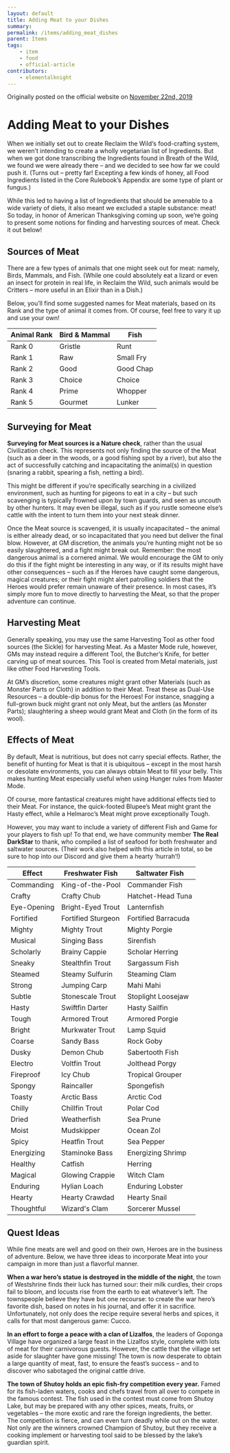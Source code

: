 ```yaml
---
layout: default
title: Adding Meat to your Dishes
summary:
permalink: /items/adding_meat_dishes
parent: Items
tags:
    - item
    - food
    - official-article
contributors:
    - elementalknight
---
```


Originally posted on the official website on [November 22nd, 2019](https://reclaimthewild.net/index.php/2019/11/22/adding-meat-to-your-dishes/)

# Adding Meat to your Dishes

When we initially set out to create Reclaim the Wild‘s food-crafting system, we weren’t intending to create a wholly vegetarian list of Ingredients. But when we got done transcribing the Ingredients found in Breath of the Wild, we found we were already there – and we decided to see how far we could push it. (Turns out – pretty far! Excepting a few kinds of honey, all Food Ingredients listed in the Core Rulebook’s Appendix are some type of plant or fungus.)

While this led to having a list of Ingredients that should be amenable to a wide variety of diets, it also meant we excluded a staple substance: meat! So today, in honor of American Thanksgiving coming up soon, we’re going to present some notions for finding and harvesting sources of meat. Check it out below!

## Sources of Meat

There are a few types of animals that one might seek out for meat: namely, Birds, Mammals, and Fish. (While one could absolutely eat a lizard or even an insect for protein in real life, in Reclaim the Wild, such animals would be Critters – more useful in an Elixir than in a Dish.)

Below, you’ll find some suggested names for Meat materials, based on its Rank and the type of animal it comes from. Of course, feel free to vary it up and use your own!

| Animal Rank | Bird & Mammal | Fish      |
|-------------|---------------|-----------|
| Rank 0      | Gristle       | Runt      |
| Rank 1      | Raw           | Small Fry |
| Rank 2      | Good          | Good Chap |
| Rank 3      | Choice        | Choice    |
| Rank 4      | Prime         | Whopper   |
| Rank 5      | Gourmet       | Lunker    |

## Surveying for Meat

**Surveying for Meat sources is a Nature check**, rather than the usual Civilization check. This represents not only finding the source of the Meat (such as a deer in the woods, or a good fishing spot by a river), but also the act of successfully catching and incapacitating the animal(s) in question (snaring a rabbit, spearing a fish, netting a bird).

This might be different if you’re specifically searching in a civilized environment, such as hunting for pigeons to eat in a city – but such scavenging is typically frowned upon by town guards, and seen as uncouth by other hunters. It may even be illegal, such as if you rustle someone else’s cattle with the intent to turn them into your next steak dinner.

Once the Meat source is scavenged, it is usually incapacitated – the animal is either already dead, or so incapacitated that you need but deliver the final blow. However, at GM discretion, the animals you’re hunting might not be so easily slaughtered, and a fight might break out. Remember: the most dangerous animal is a cornered animal. We would encourage the GM to only do this if the fight might be interesting in any way, or if its results might have other consequences – such as if the Heroes have caught some dangerous, magical creatures; or their fight might alert patrolling soldiers that the Heroes would prefer remain unaware of their presence. In most cases, it’s simply more fun to move directly to harvesting the Meat, so that the proper adventure can continue.

## Harvesting Meat

Generally speaking, you may use the same Harvesting Tool as other food sources (the Sickle) for harvesting Meat. As a Master Mode rule, however, GMs may instead require a different Tool, the Butcher’s Knife, for better carving up of meat sources. This Tool is created from Metal materials, just like other Food Harvesting Tools.

At GM’s discretion, some creatures might grant other Materials (such as Monster Parts or Cloth) in addition to their Meat. Treat these as Dual-Use Resources – a double-dip bonus for the Heroes! For instance, snagging a full-grown buck might grant not only Meat, but the antlers (as Monster Parts); slaughtering a sheep would grant Meat and Cloth (in the form of its wool). 

## Effects of Meat

By default, Meat is nutritious, but does not carry special effects. Rather, the benefit of hunting for Meat is that it is ubiquitous – except in the most harsh or desolate environments, you can always obtain Meat to fill your belly. This makes hunting Meat especially useful when using Hunger rules from Master Mode.

Of course, more fantastical creatures might have additional effects tied to their Meat. For instance, the quick-footed Blupee’s Meat might grant the Hasty effect, while a Helmaroc’s Meat might prove exceptionally Tough.

However, you may want to include a variety of different Fish and Game for your players to fish up! To that end, we have community member **The Real DarkStar** to thank, who compiled a list of seafood for both freshwater and saltwater sources. (Their work also helped with this article in total, so be sure to hop into our Discord and give them a hearty ‘hurrah’!)

| Effect      | Freshwater Fish    | Saltwater Fish      |
|-------------|--------------------|---------------------|
| Commanding  | King-of-the-Pool   | Commander Fish      |
| Crafty      | Crafty Chub        | Hatchet-Head Tuna   |
| Eye-Opening | Bright-Eyed Trout  | Lanternfish         |
| Fortified   | Fortified Sturgeon | Fortified Barracuda |
| Mighty      | Mighty Trout       | Mighty Porgie       |
| Musical     | Singing Bass       | Sirenfish           |
| Scholarly   | Brainy Cappie      | Scholar Herring     |
| Sneaky      | Stealthfin Trout   | Sargassum Fish      |
| Steamed     | Steamy Sulfurin    | Steaming Clam       |
| Strong      | Jumping Carp       | Mahi Mahi           |
| Subtle      | Stonescale Trout   | Stoplight Loosejaw  |
| Hasty       | Swiftfin Darter    | Hasty Sailfin       |
| Tough       | Armored Trout      | Armored Porgie      |
| Bright      | Murkwater Trout    | Lamp Squid          |
| Coarse      | Sandy Bass         | Rock Goby           |
| Dusky       | Demon Chub         | Sabertooth Fish     |
| Electro     | Voltfin Trout      | Jolthead Porgy      |
| Fireproof   | Icy Chub           | Tropical Grouper    |
| Spongy      | Raincaller         | Spongefish          |
| Toasty      | Arctic Bass        | Arctic Cod          |
| Chilly      | Chillfin Trout     | Polar Cod           |
| Dried       | Weatherfish        | Sea Prune           |
| Moist       | Mudskipper         | Ocean Zol           |
| Spicy       | Heatfin Trout      | Sea Pepper          |
| Energizing  | Staminoke Bass     | Energizing Shrimp   |
| Healthy     | Catfish            | Herring             |
| Magical     | Glowing Crappie    | Witch Clam          |
| Enduring    | Hylian Loach       | Enduring Lobster    |
| Hearty      | Hearty Crawdad     | Hearty Snail        |
| Thoughtful  | Wizard's Clam      | Sorcerer Mussel     |

## Quest Ideas

While fine meats are well and good on their own, Heroes are in the business of adventure. Below, we have three ideas to incorporate Meat into your campaign in more than just a flavorful manner.

**When a war hero’s statue is destroyed in the middle of the night**, the town of Westshrine finds their luck has turned sour: their milk curdles, their crops fail to bloom, and locusts rise from the earth to eat whatever’s left. The townspeople believe they have but one recourse: to create the war hero’s favorite dish, based on notes in his journal, and offer it in sacrifice. Unfortunately, not only does the recipe require several herbs and spices, it calls for that most dangerous game: Cucco.

**In an effort to forge a peace with a clan of Lizalfos**, the leaders of Goponga Village have organized a large feast in the Lizalfos style, complete with lots of meat for their carnivorous guests. However, the cattle that the village set aside for slaughter have gone missing! The town is now desperate to obtain a large quantity of meat, fast, to ensure the feast’s success – and to discover who sabotaged the original cattle drive.

**The town of Shutoy holds an epic fish-fry competition every year.** Famed for its fish-laden waters, cooks and chefs travel from all over to compete in the famous contest. The fish used in the contest must come from Shutoy Lake, but may be prepared with any other spices, meats, fruits, or vegetables – the more exotic and rare the foreign ingredients, the better. The competition is fierce, and can even turn deadly while out on the water. Not only are the winners crowned Champion of Shutoy, but they receive a cooking implement or harvesting tool said to be blessed by the lake’s guardian spirit.